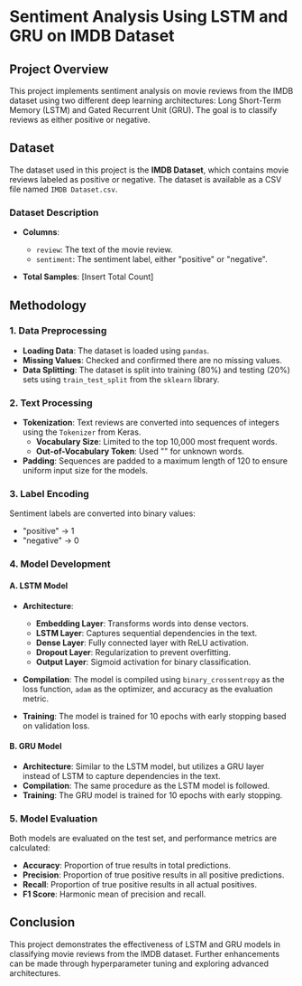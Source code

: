 # Sentiment Analysis Using LSTM and GRU on IMDB Dataset

## Project Overview
This project implements sentiment analysis on movie reviews from the IMDB dataset using two different deep learning architectures: Long Short-Term Memory (LSTM) and Gated Recurrent Unit (GRU). The goal is to classify reviews as either positive or negative.

## Dataset
The dataset used in this project is the **IMDB Dataset**, which contains movie reviews labeled as positive or negative. The dataset is available as a CSV file named `IMDB Dataset.csv`.

### Dataset Description
- **Columns**:
  - `review`: The text of the movie review.
  - `sentiment`: The sentiment label, either "positive" or "negative".
  
- **Total Samples**: [Insert Total Count]

## Methodology

### 1. Data Preprocessing
- **Loading Data**: The dataset is loaded using `pandas`.
- **Missing Values**: Checked and confirmed there are no missing values.
- **Data Splitting**: The dataset is split into training (80%) and testing (20%) sets using `train_test_split` from the `sklearn` library.

### 2. Text Processing
- **Tokenization**: Text reviews are converted into sequences of integers using the `Tokenizer` from Keras.
  - **Vocabulary Size**: Limited to the top 10,000 most frequent words.
  - **Out-of-Vocabulary Token**: Used "<OOV>" for unknown words.
- **Padding**: Sequences are padded to a maximum length of 120 to ensure uniform input size for the models.

### 3. Label Encoding
Sentiment labels are converted into binary values:
- "positive" → 1
- "negative" → 0

### 4. Model Development
#### A. LSTM Model
- **Architecture**:
  - **Embedding Layer**: Transforms words into dense vectors.
  - **LSTM Layer**: Captures sequential dependencies in the text.
  - **Dense Layer**: Fully connected layer with ReLU activation.
  - **Dropout Layer**: Regularization to prevent overfitting.
  - **Output Layer**: Sigmoid activation for binary classification.
  
- **Compilation**: The model is compiled using `binary_crossentropy` as the loss function, `adam` as the optimizer, and accuracy as the evaluation metric.

- **Training**: The model is trained for 10 epochs with early stopping based on validation loss.

#### B. GRU Model
- **Architecture**: Similar to the LSTM model, but utilizes a GRU layer instead of LSTM to capture dependencies in the text.
- **Compilation**: The same procedure as the LSTM model is followed.
- **Training**: The GRU model is trained for 10 epochs with early stopping.

### 5. Model Evaluation
Both models are evaluated on the test set, and performance metrics are calculated:
- **Accuracy**: Proportion of true results in total predictions.
- **Precision**: Proportion of true positive results in all positive predictions.
- **Recall**: Proportion of true positive results in all actual positives.
- **F1 Score**: Harmonic mean of precision and recall.

## Conclusion
This project demonstrates the effectiveness of LSTM and GRU models in classifying movie reviews from the IMDB dataset. Further enhancements can be made through hyperparameter tuning and exploring advanced architectures.

